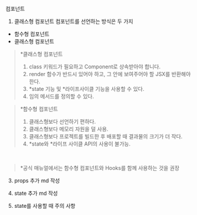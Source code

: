 컴포넌트

1. 클래스형 컴포넌트
컴포넌트를 선언하는 방식은 두 가지
- 함수형 컴포넌트
- 클래스형 컴포넌트

>*클래스형 컴포넌트<br>
>1) class 키워드가 필요하고 Component로 상속받아야 합니다.<br>
>2) render 함수가 반드시 있어야 하고, 그 안에 보여주어야 할 JSX를 반환해야한다.<br>
>3) *state 기능 및 *라이프사이클 기능을 사용할 수 있다.<br>
>4) 임의 메서드를 정의할 수 있다.<br>

 
>*함수형 컴포넌트
>1) 클래스형보다 선언하기 편하다.
>2) 클래스형보다 메모리 자원을 덜 사용.
>3) 클래스형보다 프로젝트를 빌드한 후 배포할 때 결과물의 크기가 더 작다.
>4) *state와 *라이프 사이클 API의 사용이 불가능.


<br>

>*공식 매뉴얼에서는 함수형 컴포넌트와 Hooks를 함께 사용하는 것을 권장



3. props 
추가 md 작성


4. state 
추가 md 작성


5. state를 사용할 때 주의 사항 
